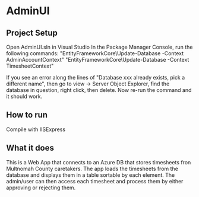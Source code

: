 # AdminUI

## Project Setup

Open AdminUI.sln in Visual Studio
In the Package Manager Console, run the following commands:
	"EntityFrameworkCore\Update-Database -Context AdminAccountContext"
	"EntityFrameworkCore\Update-Database -Context TimesheetContext"

If you see an error along the lines of "Database xxx already exists, pick a different name",
then go to view -> Server Object Explorer, find the database in question, right click, then delete.
Now re-run the command and it should work.

## How to run

Compile with IISExpress

## What it does

This is a Web App that connects to an Azure DB that stores timesheets fron Multnomah County caretakers.
The app loads the timesheets from the database and displays them in a table sortable by each element.
The admin/user can then access each timesheet and process them by either approving or rejecting them.
